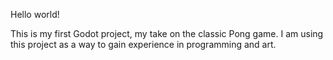 Hello world!

This is my first Godot project, my take on the classic Pong game. I am using this project as a way to gain experience in programming and art.
